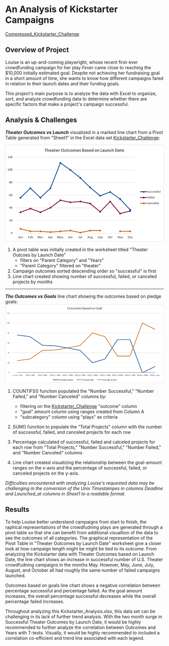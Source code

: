 # **An Analysis of Kickstarter Campaigns**

[Compressed_Kickstarter_Challenge](https://github.com/vzhang90/Kickstarter_Analysis/blob/main/Kickstarter_Challenge.zip)

## Overview of Project

Louise is an up-and-coming playwright, whose recent first-ever crowdfunding campaign for her play *Fever* came close to reaching the $10,000 initially estimated goal. Despite not achieving her fundraising goal in a short amount of time, she wants to know how different campaigns fared in relation to their launch dates and their funding goals.  

This project's main purpose is to analyze the data with Excel to organize, sort, and analyze crowdfunding data to determine whether there are specific factors that make a project's campaign successful.

## Analysis & Challenges
***Theater Outcomes vs Launch*** visualized in a marked line chart from a Pivot Table generated from "Sheet1" in the Excel data set [Kickstarter_Challenge](https://github.com/vzhang90/Kickstarter_Analysis/blob/main/Kickstarter_Challenge.xlsx):

![Theater_Outcomes_vs_Launch](https://github.com/vzhang90/Kickstarter_Analysis/blob/main/Theater_Outcomes_vs_Launch.png)

1. A pivot table was initially created in the worksheet titled "Theater Outcoes by Launch Date"
    - filters on "Parent Category" and "Years"
    - "Parent Category" filtered on "theater" 
2. Campaign outcomes sorted descending order so "successful" is first
3. Line chart created showing number of successful, failed, or canceled projects by months
---
***The Outcomes vs Goals*** line chart showing the outcomes based on pledge goals:
![Outcomes_vs_Goals](https://github.com/vzhang90/Kickstarter_Analysis/blob/main/Outcomes_vs_Goals.png)

1. COUNTIFS() function populated the "Number Successful," "Number Failed," and "Number Canceled" columns by:
      - filtering on the [Kickstarter_Challenge](https://github.com/vzhang90/Kickstarter_Analysis/blob/main/Kickstarter_Challenge.xlsx) "outcome" column
      - "goal" amount column using ranges created from Column A
     - "subcategory" column using "plays" as criteria

2. SUM() function to populate the "Total Projects" column with the number of successful, failed, and canceled projects for each row
3. Percentage calculated of successful, failed and calceled projects for each row from "Total Projects," "Number Successful," "Number Failed," and "Number Canceled" columns
4. Line chart created visualizing the relationship between the goal-amount ranges on the x-axis and the percentage of successful, failed, or canceled projects on the y-axis.



*Difficulties encountered with analyzing Louise's requested data may be challenging in the conversion of the Unix Timestampes in columns Deadline and Launched_at columns in Sheet1 to a readable format.*

## Results

To help Louise better understand campaigns from start to finish, the raphical representations of the crowdfudning plays are generated through a pivot table so that she can benefit from additional visualtion of the data to see the outcomes of all categories. The graphical representation of the Pivot Table in "Theater Outcomes by Launch Date" worksheet give a closer look at how campaign length might be might be tied to its outcome. From analyzing the Kickstarter data with Theater Outcomes based on Launch Date, the line chart shows an increase in successful number of U.S. Theater crowdfudning campaigns in the months May. However, May, June, July, August, and October all had roughly the same number of failed campaigns launched.


Outcomes based on goals line chart shows a negative correlation between percentage successful and percentage failed. As the goal amount increases, the overall percentage successful decreases while the overall percentage failed increases.

Throughout analyzing this Kickstarter_Analysis.xlsx, this data set can be challenging in its lack of further trend analysis. With the two month surge in Successful Theater Outcomes by Launch Date, it would be highly recommended to further analyze the correlation between Outcomes and Years with T-tests. Visually, it would be highly recommended to included a correlation co-efficient and trend line associated with each legend. 
